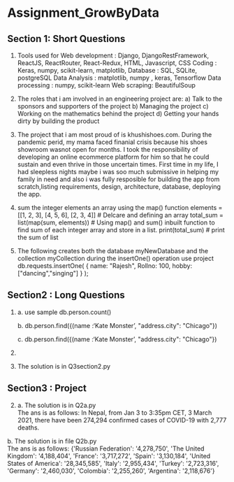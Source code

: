 # Assignment_GrowByData

## Section 1: Short Questions

1. Tools used for
   Web development : Django, DjangoRestFramework, ReactJS, ReactRouter, React-Redux, HTML, Javascript, CSS
   Coding : Keras, numpy, scikit-learn, matplotlib,
   Database : SQL, SQLite, postgreSQL
   Data Analysis : matplotlib, numpy , keras, Tensorflow
   Data processing : numpy, scikit-learn
   Web scraping: BeautifulSoup

2. The roles that i am involved in an engineering project are:
   a) Talk to the sponsors and supporters of the project
   b) Managing the project
   c) Working on the mathematics behind the project
   d) Getting your hands dirty by building the product

3. The project that i am most proud of is khushishoes.com. During the pandemic perid, my mama faced finanial crisis because his shoes showroom wasnot open for months. I took the responsibility of developing an online ecommerce platform for him so that he could sustain and even thrive in those uncertain times. First time in my life, I had sleepless nights maybe i was soo much submissive in helping my family in need and also i was fully resposible for building the app from scratch,listing requirements, design, architecture, database, deploying the app.

4. sum the integer elements an array using the map() function
   elements = [[1, 2, 3], [4, 5, 6], [2, 3, 4]] # Delcare and defining an array
   total_sum = list(map(sum, elements)) # Using map() and sum() inbuilt function to find sum of each integer array and store in a list.
   print(total_sum) # print the sum of list

5. The following creates both the database myNewDatabase and the collection myCollection during the insertOne() operation
   use project
   db.requests.insertOne(
   { name: "Rajesh", Rollno: 100, hobby: ["dancing","singing"] }
   );

## Section2 : Long Questions

1. a.
   use sample
   db.person.count()

   b. db.person.find({(name :‘Kate Monster’, "address.city": "Chicago"})

   c. db.person.find({(name :‘Kate Monster’, "address.city": "Chicago"})

2.
3. The solution is in Q3section2.py

## Section3 : Project

2. a. The solution is in Q2a.py <br />The ans is as follows:
   In Nepal, from Jan 3 to 3:35pm CET, 3 March 2021, there have been 274,294 confirmed cases of COVID-19 with 2,777 deaths.

b. The solution is in file Q2b.py <br />The ans is as follows:
{'Russian Federation': '4,278,750', 'The United Kingdom': '4,188,404', 'France': '3,717,272', 'Spain': '3,130,184', 'United States of America': '28,345,585', 'Italy': '2,955,434', 'Turkey': '2,723,316', 'Germany': '2,460,030', 'Colombia': '2,255,260', 'Argentina': '2,118,676'}
